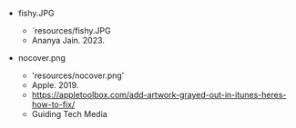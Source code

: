* fishy.JPG
  - `resources/fishy.JPG
  - Ananya Jain. 2023.

* nocover.png
  - 'resources/nocover.png'
  - Apple. 2019.
  - https://appletoolbox.com/add-artwork-grayed-out-in-itunes-heres-how-to-fix/
  - Guiding Tech Media